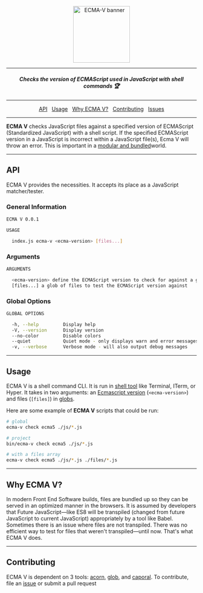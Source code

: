 <p align="center">
  <img alt="ECMA-V banner" src="https://yowainwright.imgix.net/gh/ecma-v.svg" width="150" />
</p>

----

<h5 align="center">Checks the version of ECMAScript used in JavaScript with shell commands  🏆</h5>

----

<p align="center">
  <a href="#api">API</a>&nbsp;&nbsp;
  <a href="#usage">Usage</a>&nbsp;&nbsp;
  <a href="#why">Why ECMA V?</a>&nbsp;&nbsp;
  <a href="#contributing">Contributing</a>&nbsp;&nbsp;
  <a href="/issues">Issues</a>  
</p>

----

**ECMA V** checks JavaScript files against a specified version of ECMAScript (Standardized JavaScript) with a shell script. If the specified ECMAScript version in a JavaScript is incorrect within a JavaScript file(s), Ecma V will throw an error. This is important in a [modular and bundled](https://www.sitepoint.com/javascript-modules-bundling-transpiling/)world. 

----

## API

ECMA V provides the necessities. It accepts its place as a JavaScript matcher/tester.

### General Information

```sh
ECMA V 0.0.1

USAGE

  index.js ecma-v <ecma-version> [files...]
```

### Arguments

```sh
ARGUMENTS

  <ecma-version> define the ECMAScript version to check for against a glob of JavaScript files      required
  [files...] a glob of files to test the ECMAScript version against                          optional
```

### Global Options

```sh
GLOBAL OPTIONS

  -h, --help         Display help
  -V, --version      Display version
  --no-color         Disable colors
  --quiet            Quiet mode - only displays warn and error messages
  -v, --verbose      Verbose mode - will also output debug messages
```

----

## Usage

ECMA V is a shell command CLI. It is run in [shell tool](http://linuxcommand.org/lc3_learning_the_shell.php) like Terminal, ITerm, or Hyper. It takes in two arguments: an [Ecmascript version](https://www.w3schools.com/js/js_versions.asp) (`<ecma-version>`) and files (`[files]`) in [globs](http://searchsecurity.techtarget.com/definition/globbing).

Here are some example of **ECMA V** scripts that could be run:

```sh
# global
ecma-v check ecma5 ./js/*.js

# project
bin/ecma-v check ecma5 ./js/*.js

# with a files array
ecma-v check ecma5 ./js/*.js ./files/*.js
```

----


<h2 id="why">Why ECMA V?</h2>

In modern Front End Software builds, files are bundled up so they can be served in an optimized manner in the browsers. It is assumed by developers that Future JavaScript—like ES8 will be transpiled (changed from future JavaScript to current JavaScript) appropriately by a tool like Babel. Sometimes there is an issue where files are not transpiled. There was no efficient way to test for files that weren't transpiled—until now. That's what ECMA V does.

----

## Contributing

ECMA V is dependent on 3 tools: [acorn](https://github.com/ternjs/acorn/), [glob](https://www.npmjs.com/package/glob), and [caporal](https://github.com/mattallty/Caporal.js). To contribute, file an [issue](https://github.com/dollarshaveclub/ecma-v/issues) or submit a pull request
